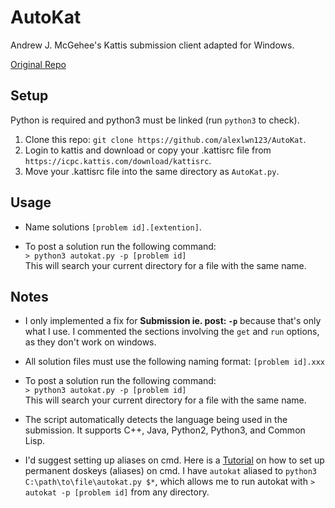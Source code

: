 # AutoKat
Andrew J. McGehee's Kattis submission client adapted for Windows.

[Original Repo](https://github.com/andrewjmcgehee/katti-automation)  


Setup
-----
 Python is required and python3 must be linked (run `python3` to check).


 1. Clone this repo: `git clone https://github.com/alexlwn123/AutoKat`.  
 2. Login to kattis and download or copy your .kattisrc file from `https://icpc.kattis.com/download/kattisrc`.
 3. Move your .kattisrc file into the same directory as `AutoKat.py`.  



Usage
------
- Name solutions `[problem id].[extention]`.

- To post a solution run the following command:  
 `> python3 autokat.py -p [problem id]`    
 This will search your current directory for a file with the same name.




Notes
------------

 - I only implemented a fix for **Submission ie. post: `-p`** because that's only what I use. I commented the sections involving the `get` and `run` options, as they don't work on windows.   

 - All solution files must use the following naming format: `[problem id].xxx`

 - To post a solution run the following command:  
   `> python3 autokat.py -p [problem id]`    
   This will search your current directory for a file with the same name.
 
 - The script automatically detects the language being used in the submission. It supports C++, Java, Python2, Python3, and Common Lisp. 

 - I'd suggest setting up aliases on cmd. Here is a [Tutorial](https://superuser.com/a/1134468) on how to set up permanent doskeys (aliases) on cmd. I have `autokat` aliased to `python3 C:\path\to\file\autokat.py $*`, which allows me to run autokat with `> autokat -p [problem id]` from any directory.



